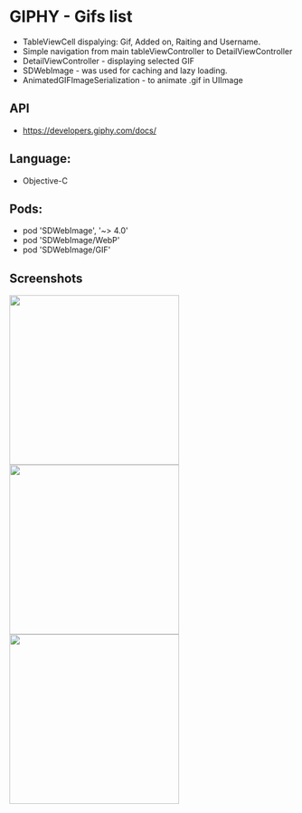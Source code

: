 # GIPHY - Gifs list

- TableViewCell dispalying: Gif, Added on, Raiting and Username.
- Simple navigation from main tableViewController to DetailViewController 
- DetailViewController - displaying selected GIF
- SDWebImage - was used for caching and lazy loading.
- AnimatedGIFImageSerialization - to animate .gif in UIImage

## API
   * https://developers.giphy.com/docs/

## Language: 
   * Objective-C
   
## Pods: 
   * pod 'SDWebImage', '~> 4.0'
   * pod 'SDWebImage/WebP'
   * pod 'SDWebImage/GIF'
   
## Screenshots
<img height=300 src="https://i.imgur.com/wmxSuhT.png" /> <img height=300 src="https://i.imgur.com/LmBT1uo.png" /> <img height=300 src="https://i.imgur.com/j1cuorC.png" />

